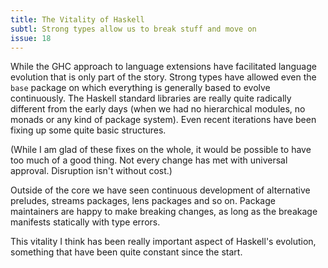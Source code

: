 ```yaml
---
title: The Vitality of Haskell
subtl: Strong types allow us to break stuff and move on
issue: 18
---
```


While the GHC approach to language extensions have facilitated language
evolution that is only part of the story. Strong types have allowed even the
`base` package on which everything is generally based to evolve continuously.
The Haskell standard libraries are really quite radically different from the
early days (when we had no hierarchical modules, no monads or any kind of
package system). Even recent iterations have been fixing up some quite basic
structures.

(While I am glad of these fixes on the whole, it would be possible to have too
much of a good thing. Not every change has met with universal approval.
Disruption isn't without cost.)

Outside of the core we have seen continuous development of alternative preludes,
streams packages, lens packages and so on. Package maintainers are happy to make
breaking changes, as long as the breakage manifests statically with type errors.

This vitality I think has been really important aspect of Haskell's evolution,
something that have been quite constant since the start.

